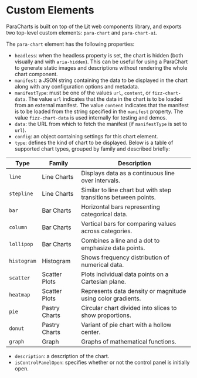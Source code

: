 # Custom Elements

ParaCharts is built on top of the Lit web components library, and exports two top-level custom elements: `para-chart` and `para-chart-ai`.

The `para-chart` element has the following properties:
- `headless`: when the headless property is set, the chart is hidden (both visually and with `aria-hidden`).
  This can be useful for using a ParaChart to generate static images and descriptions without rendering the whole chart component.
- `manifest`: a JSON string containing the data to be displayed in the chart along with any configuration options and metadata.
- `manifestType`: must be one of the values `url`, `content`, or `fizz-chart-data`.
  The value `url` indicates that the data in the chart is to be loaded from an external manifest.
  The value `content` indicates that the manifest is to be loaded from the string specified in the `manifest` property.
  The value `fizz-chart-data` is used internally for testing and demos.
- `data`: the URL from which to fetch the manifest (if `manifestType` is set to `url`).
- `config`: an object containing settings for this chart element.
- `type`: defines the kind of chart to be displayed. Below is a table of supported chart types, grouped by family and described briefly:

| Type       | Family        | Description                                      |
|------------|---------------|--------------------------------------------------|
| `line`     | Line Charts   | Displays data as a continuous line over intervals. |
| `stepline` | Line Charts   | Similar to line chart but with step transitions between points. |
| `bar`      | Bar Charts    | Horizontal bars representing categorical data.   |
| `column`   | Bar Charts    | Vertical bars for comparing values across categories. |
| `lollipop` | Bar Charts    | Combines a line and a dot to emphasize data points. |
| `histogram`| Histogram     | Shows frequency distribution of numerical data.  |
| `scatter`  | Scatter Plots | Plots individual data points on a Cartesian plane. |
| `heatmap`  | Scatter Plots | Represents data density or magnitude using color gradients. |
| `pie`      | Pastry Charts | Circular chart divided into slices to show proportions. |
| `donut`    | Pastry Charts | Variant of pie chart with a hollow center.       |
| `graph`    | Graph         | Graphs of mathematical functions. |

- `description`: a description of the chart.
- `isControlPanelOpen`: specifies whether or not the control panel is initially open.
